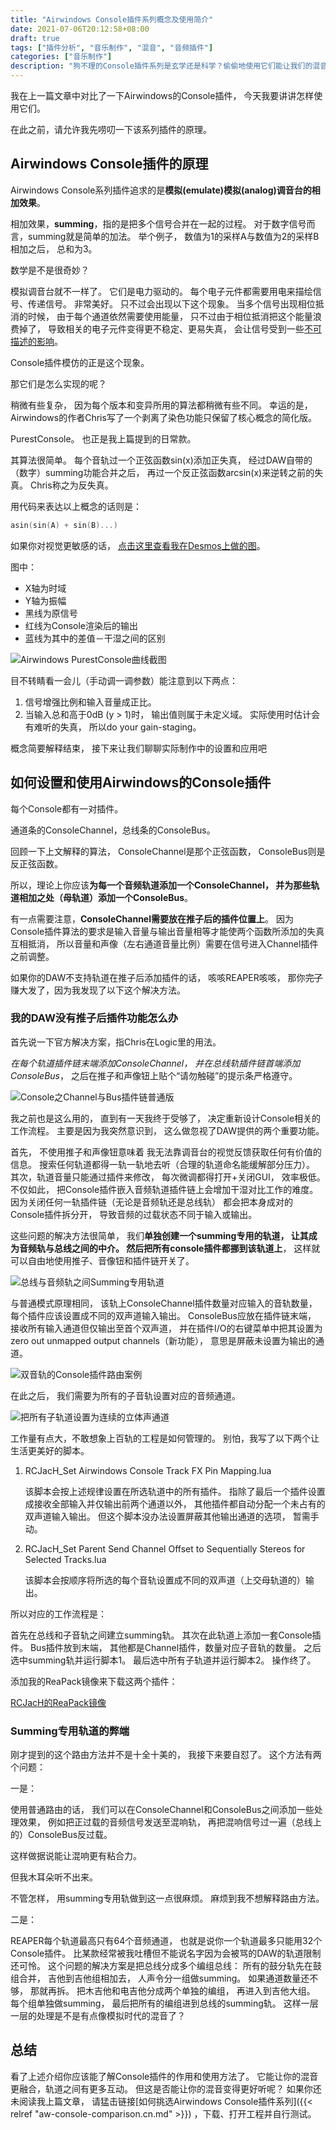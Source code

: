 ```yaml
---
title: "Airwindows Console插件系列概念及使用简介"
date: 2021-07-06T20:12:58+08:00
draft: true
tags: ["插件分析", "音乐制作", "混音", "音频插件"]
categories: ["音乐制作"]
description: "狗不理的Console插件系列是玄学还是科学？偷偷地使用它们能让我们的混音有水电的自然味儿火电的雾霾味儿或者核电的金属味儿么？【伪"
---
```


我在上一篇文章中对比了一下Airwindows的Console插件，
今天我要讲讲怎样使用它们。

在此之前，请允许我先唠叨一下该系列插件的原理。

## Airwindows Console插件的原理

Airwindows Console系列插件追求的是**模拟(emulate)模拟(analog)调音台的相加效果**。

相加效果，**summing**，指的是把多个信号合并在一起的过程。
对于数字信号而言，summing就是简单的加法。
举个例子，
数值为1的采样A与数值为2的采样B相加之后，
总和为3。

数学是不是很奇妙？

模拟调音台就不一样了。
它们是电力驱动的。
每个电子元件都需要用电来描绘信号、传递信号。
非常美好。
只不过会出现以下这个现象。
当多个信号出现相位抵消的时候，
由于每个通道依然需要使用能量，
只不过由于相位抵消把这个能量浪费掉了，
导致相关的电子元件变得更不稳定、更易失真，
会让信号受到一些[不可描述的影响](https://gearspace.com/board/showpost.php?p=13049501&postcount=19)。

Console插件模仿的正是这个现象。

那它们是怎么实现的呢？

稍微有些复杂，
因为每个版本和变异所用的算法都稍微有些不同。
幸运的是，
Airwindows的作者Chris写了一个剥离了染色功能只保留了核心概念的简化版。

PurestConsole。
也正是我上篇提到的日常款。

其算法很简单。
每个音轨过一个正弦函数sin(x)添加正失真，
经过DAW自带的（数字）summing功能合并之后，
再过一个反正弦函数arcsin(x)来逆转之前的失真。
Chris称之为反失真。

用代码来表达以上概念的话则是：

``` C++
asin(sin(A) + sin(B)...)
```

如果你对视觉更敏感的话，
<a href="https://www.desmos.com/calculator/yxsyooalg8" target="_blank">点击这里查看我在Desmos上做的图</a>。

图中：

+ X轴为时域
+ Y轴为振幅
+ 黑线为原信号
+ 红线为Console渲染后的输出
+ 蓝线为其中的差值－干湿之间的区别

![Airwindows PurestConsole曲线截图](/img/content/analysis/aw-console/purestconsole_curve.png)

目不转睛看一会儿（手动调一调参数）能注意到以下两点：

1. 信号增强比例和输入音量成正比。
2. 当输入总和高于0dB (y > 1)时，
    输出值则属于未定义域。
    实际使用时估计会有难听的失真，
    所以do your gain-staging。

概念简要解释结束，
接下来让我们聊聊实际制作中的设置和应用吧

## 如何设置和使用Airwindows的Console插件

每个Console都有一对插件。

通道条的ConsoleChannel，总线条的ConsoleBus。

回顾一下上文解释的算法，
ConsoleChannel是那个正弦函数，
ConsoleBus则是反正弦函数。

所以，理论上你应该**为每一个音频轨道添加一个ConsoleChannel，
并为那些轨道相加之处（母轨道）添加一个ConsoleBus**。

有一点需要注意，**ConsoleChannel需要放在推子后的插件位置上**。
因为Console插件算法的要求是输入音量与输出音量相等才能使两个函数所添加的失真互相抵消，
所以音量和声像（左右通道音量比例）需要在信号进入Channel插件之前调整。

如果你的DAW不支持轨道在推子后添加插件的话，
咳咳REAPER咳咳，
那你~~完了~~赚大发了，因为我发现了以下这个解决方法。

### 我的DAW没有推子后插件功能怎么办

首先说一下官方解决方案，指Chris在Logic里的用法。

*在每个轨道插件链末端添加ConsoleChannel，
并在总线轨插件链首端添加ConsoleBus*，
之后在推子和声像钮上贴个“请勿触碰”的提示条严格遵守。

![Console之Channel与Bus插件链普通版](/img/content/analysis/aw-console/original_usage.png)

我之前也是这么用的，
直到有一天我终于受够了，
决定重新设计Console相关的工作流程。
主要是因为我突然意识到，
这么做忽视了DAW提供的两个重要功能。

首先，
不使用推子和声像钮意味着
我无法靠调音台的视觉反馈获取任何有价值的信息。
搜索任何轨道都得一轨一轨地去听（合理的轨道命名能缓解部分压力）。
其次，轨道音量只能通过插件来修改，
每次微调都得打开+关闭GUI，
效率极低。
不仅如此，
把Console插件嵌入音频轨道插件链上会增加干湿对比工作的难度。
因为关闭任何一轨插件链（无论是音频轨还是总线轨）
都会把本身成对的Console插件拆分开，
导致音频的过载状态不同于输入或输出。

这些问题的解决方法很简单，
我们**单独创建一个summing专用的轨道，
让其成为音频轨与总线之间的中介。
然后把所有console插件都挪到该轨道上**，
这样就可以自由地使用推子、音像钮和插件链开关了。

![总线与音频轨之间Summing专用轨道](/img/content/analysis/aw-console/dedicated_summing_track.png)

与普通模式原理相同，
该轨上ConsoleChannel插件数量对应输入的音轨数量，
每个插件应该设置成不同的双声道输入输出。
ConsoleBus应放在插件链末端，
接收所有输入通道但仅输出至首个双声道，
并在插件I/O的右键菜单中把其设置为zero out unmapped output channels（新功能），
意思是屏蔽未设置为输出的通道。

![双音轨的Console插件路由案例](/img/content/analysis/aw-console/console_plugins_routing.png)

在此之后，
我们需要为所有的子音轨设置对应的音频通道。

![把所有子轨道设置为连续的立体声通道](/img/content/analysis/aw-console/track_send_routing.png)

工作量有点大，不敢想象上百轨的工程是如何管理的。
别怕，我写了以下两个让生活更美好的脚本。

1. RCJacH_Set Airwindows Console Track FX Pin Mapping.lua

    该脚本会按上述规律设置在所选轨道中的所有插件。
    指除了最后一个插件设置成接收全部输入并仅输出前两个通道以外，
    其他插件都自动分配一个未占有的双声道输入输出。
    但这个脚本没办法设置屏蔽其他输出通道的选项，
    暂需手动。

2. RCJacH_Set Parent Send Channel Offset to Sequentially Stereos for Selected Tracks.lua

    该脚本会按顺序将所选的每个音轨设置成不同的双声道（上交母轨道的）输出。

所以对应的工作流程是：

首先在总线和子音轨之间建立summing轨。
其次在此轨道上添加一套Console插件。
Bus插件放到末端，
其他都是Channel插件，数量对应子音轨的数量。
之后选中summing轨并运行脚本1。
最后选中所有子轨道并运行脚本2。
操作终了。

添加我的ReaPack镜像来下载这两个插件：

<a href="https://forum.reaget.com/mirrors/RCJacH/ReaScripts/index.xml" target="_blank">RCJacH的ReaPack镜像</a>

### Summing专用轨道的弊端

刚才提到的这个路由方法并不是十全十美的，
我接下来要自怼了。
这个方法有两个问题：

一是：

使用普通路由的话，
我们可以在ConsoleChannel和ConsoleBus之间添加一些处理效果，
例如把正过载的音频信号发送至混响轨，
再把混响信号过一遍（总线上的）ConsoleBus反过载。

这样做据说能让混响更有粘合力。

但我木耳朵听不出来。

不管怎样，
用summing专用轨做到这一点很麻烦。
麻烦到我不想解释路由方法。

二是：

REAPER每个轨道最高只有64个音频通道，
也就是说你一个轨道最多只能用32个Console插件。
比某款经常被我吐槽但不能说名字因为会被骂的DAW的轨道限制还可怜。
这个问题的解决方案是把总线分成多个编组总线：
所有的鼓分轨先在鼓组合并，
吉他到吉他组相加去，
人声令分一组做summing。
如果通道数量还不够，
那就再拆。
把木吉他和电吉他分成两个单独的编组，
再进入到吉他大组。
每个组单独做summing，
最后把所有的编组进到总线的summing轨。
这样一层一层的处理是不是有点像模拟时代的混音了？

## 总结

看了上述介绍你应该能了解Console插件的作用和使用方法了。
它能让你的混音更融合，轨道之间有更多互动。
但这是否能让你的混音变得更好听呢？
如果你还未阅读我上篇文章，
请猛击链接[如何挑选Airwindows Console插件系列]({{< relref "aw-console-comparison.cn.md" >}})
，下载、打开工程并自行测试。
